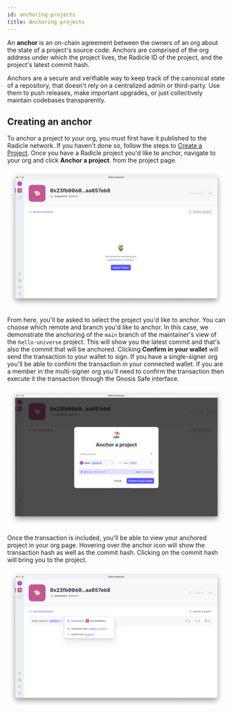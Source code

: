 ```yaml
---
id: anchoring-projects
title: Anchoring projects
---
```


An **anchor** is an on-chain agreement between the owners of an org about the state of a project's source code. Anchors are comprised of the org address under which the project lives, the Radicle ID of the project, and the project's latest commit hash.

Anchors are a secure and verifiable way to keep track of the canonical state of a repository, that doesn't rely on a centralized admin or third-party. Use them to push releases, make important upgrades, or just collectively maintain codebases transparently.

## Creating an anchor

To anchor a project to your org, you must first have it published to the Radicle network. If you haven't done so, follow the steps to [Create
a Project][cp]. Once you have a Radicle project you'd like to anchor, navigate to your org and click **Anchor a project**.
from the project page.

![Anchor a project][ap]

From here, you'll be asked to select the project you'd like to anchor. You can choose which remote and branch you'd like to anchor. In this case, we demonstrate the anchoring of the `main` branch of the maintainer's view of the `hello-universe` project. This will show you the latest commit and that's also the commit that will be anchored. Clicking **Confirm in your wallet** will send the transaction to your wallet to sign. If you have a single-signer org you'll be able to confirm the transaction in your connected wallet. If you are a member in the multi-signer org you'll need to confirm the transaction then execute it the transaction through the Gnosis Safe interface.

![Choose a peer and branch][ap1]

Once the transaction is included, you'll be able to view your anchored project in your org page. Hovering over the anchor icon will show the transaction hash as well as the commit hash. Clicking on the commit hash will bring you to the project.

![Anchor hash][ap2]

[cp]: using-radicle/creating-projects

[ap]: /img/anchor-a-project.png
[ap1]: /img/select-a-branch.png
[ap2]: /img/anchor-hash.png
